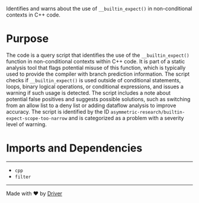 <!--------------------------------------------------------------------------------->
<!-- IMPORTANT: This file is auto-generated by Driver (https://driver.ai). -------->
<!-- Manual edits may be overwritten on future commits. --------------------------->
<!--------------------------------------------------------------------------------->

Identifies and warns about the use of `__builtin_expect()` in non-conditional contexts in C++ code.

# Purpose
The code is a query script that identifies the use of the `__builtin_expect()` function in non-conditional contexts within C++ code. It is part of a static analysis tool that flags potential misuse of this function, which is typically used to provide the compiler with branch prediction information. The script checks if `__builtin_expect()` is used outside of conditional statements, loops, binary logical operations, or conditional expressions, and issues a warning if such usage is detected. The script includes a note about potential false positives and suggests possible solutions, such as switching from an allow list to a deny list or adding dataflow analysis to improve accuracy. The script is identified by the ID `asymmetric-research/builtin-expect-scope-too-narrow` and is categorized as a problem with a severity level of warning.
# Imports and Dependencies

---
- `cpp`
- `filter`



---
Made with ❤️ by [Driver](https://www.driver.ai/)